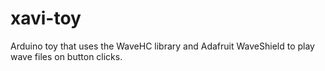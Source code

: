 xavi-toy
========

Arduino toy that uses the WaveHC library and Adafruit WaveShield to play wave files on button clicks.
